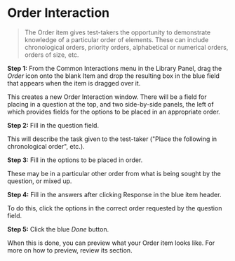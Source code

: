 # Order Interaction

>The Order item gives test-takers the opportunity to demonstrate knowledge of a particular order of elements. These can include chronological orders, priority orders, alphabetical or numerical orders, orders of size, etc.

**Step 1:** From the Common Interactions menu in the Library Panel, drag the *Order* icon onto the blank Item and drop the resulting box in the blue field that appears when the item is dragged over it.

This creates a new Order Interaction window. There will be a field for placing in a question at the top, and two side-by-side panels, the left of which provides fields for the options to be placed in an appropriate order.

**Step 2:** Fill in the question field. 

This will describe the task given to the test-taker ("Place the following in chronological order", etc.).

**Step 3:** Fill in the options to be placed in order.

These may be in a particular other order from what is being sought by the question, or mixed up.

**Step 4:** Fill in the answers after clicking Response in the blue item header.

To do this, click the options in the correct order requested by the question field.

**Step 5:** Click the blue *Done* button.

When this is done, you can preview what your Order item looks like. For more on how to preview, review its section.
